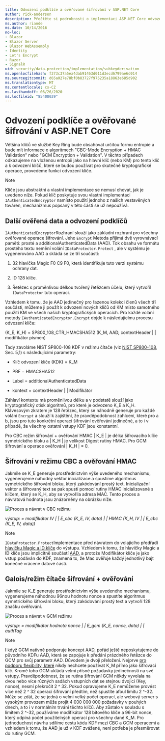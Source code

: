 ```yaml
---
title: Odvození podklíče a ověřované šifrování v ASP.NET Core
author: rick-anderson
description: Přečtěte si podrobnosti o implementaci ASP.NET Core odvození podklíče ochrany dat a ověřovaného šifrování.
ms.author: riande
ms.date: 10/14/2016
no-loc:
- Blazor
- Blazor Server
- Blazor WebAssembly
- Identity
- Let's Encrypt
- Razor
- SignalR
uid: security/data-protection/implementation/subkeyderivation
ms.openlocfilehash: f373c37a5ea4dab91463d011d3ecd6799ae6d014
ms.sourcegitcommit: d65a027e78bf0b83727f975235a18863e685d902
ms.translationtype: MT
ms.contentlocale: cs-CZ
ms.lasthandoff: 06/26/2020
ms.locfileid: "85408029"
---
```

# <a name="subkey-derivation-and-authenticated-encryption-in-aspnet-core"></a>Odvození podklíče a ověřované šifrování v ASP.NET Core

<a name="data-protection-implementation-subkey-derivation"></a>

Většina klíčů ve službě Key Ring bude obsahovat určitou formu entropie a bude mít informace o algoritmech "CBC-Mode Encryption + HMAC Validation" nebo "GCM Encryption + Validation". V těchto případech odkazujeme na vloženou entropii jako na hlavní klíč (nebo KM) pro tento klíč a k odvození klíčů, které se budou používat pro skutečné kryptografické operace, provedeme funkci odvození klíče.

> [!NOTE]
> Klíče jsou abstraktní a vlastní implementace se nemusí chovat, jak je uvedeno níže. Pokud klíč poskytuje svou vlastní implementaci `IAuthenticatedEncryptor` namísto použití jednoho z našich vestavěných továren, mechanizmus popsaný v této části se už nepoužívá.

<a name="data-protection-implementation-subkey-derivation-aad"></a>

## <a name="additional-authenticated-data-and-subkey-derivation"></a>Další ověřená data a odvození podklíčů

`IAuthenticatedEncryptor`Rozhraní slouží jako základní rozhraní pro všechny ověřované operace šifrování. Jeho `Encrypt` Metoda přijímá dvě vyrovnávací paměti: prosté a additionalAuthenticatedData (AAD). Tok obsahu ve formátu prostého textu nemění volání `IDataProtector.Protect` , ale v systému je vygenerováno AAD a skládá se ze tří součástí:

1. 32 hlavička Magic F0 C9 F0, která identifikuje tuto verzi systému ochrany dat.

2. ID 128 klíče.

3. Řetězec s proměnlivou délkou tvořený řetězcem účelu, který vytvořil `IDataProtector` tuto operaci.

Vzhledem k tomu, že je AAD jedinečný pro řazenou kolekci členů všech tří součástí, můžeme ji použít k odvození nových klíčů od KM místo samotného použití KM ve všech našich kryptografických operacích. Pro každé volání metody `IAuthenticatedEncryptor.Encrypt` dojde k následujícímu procesu odvození klíče:

(K_E, K_H) = SP800_108_CTR_HMACSHA512 (K_M, AAD, contextHeader | | modifikátor písmen)

Tady zavoláme NIST SP800-108 KDF v režimu čítače (viz [NIST SP800-108](https://nvlpubs.nist.gov/nistpubs/Legacy/SP/nistspecialpublication800-108.pdf), Sec. 5,1) s následujícími parametry:

* Klíč odvození klíče (KDK) = K_M

* PRF = HMACSHA512

* Label = additionalAuthenticatedData

* kontext = contextHeader | | Modifikátor

Záhlaví kontextu má proměnlivou délku a v podstatě slouží jako kryptografický otisk algoritmů, pro které je odvozeno K_E a K_H. Klávesovým zkratem je 128 řetězec, který se náhodně generuje pro každé volání `Encrypt` a slouží k zajištění, že pravděpodobnost zahlcení, které pro a b, jsou pro tuto konkrétní operaci šifrování ověřování jedinečné, a to i v případě, že všechny ostatní vstupy KDF jsou konstantní.

Pro CBC režim šifrování + ověřování HMAC | K_E | je délka šifrovacího klíče symetrického bloku a | K_H | je velikost Digest rutiny HMAC. Pro GCM šifrování a operace ověřování | K_H | = 0.

## <a name="cbc-mode-encryption--hmac-validation"></a>Šifrování v režimu CBC a ověřování HMAC

Jakmile se K_E generuje prostřednictvím výše uvedeného mechanismu, vygenerujeme náhodný vektor inicializace a spustíme algoritmus symetrického šifrování bloku, který zakódování prostý text. Inicializační vektor a šifrovaný text se pak spustí pomocí rutiny HMAC inicializované s klíčem, který se K_H, aby se vytvořila adresa MAC. Tento proces a návratová hodnota jsou znázorněny na obrázku níže.

![Proces a návrat v CBC režimu](subkeyderivation/_static/cbcprocess.png)

*výstup: = modifikátor IV | | E_cbc (K_E, IV, data) | | HMAC (K_H, IV | | E_cbc (K_E, IV, data))*

> [!NOTE]
> `IDataProtector.Protect`Implementace před návratem do volajícího předřadí [hlavičku Magic a ID klíče](xref:security/data-protection/implementation/authenticated-encryption-details) do výstupu. Vzhledem k tomu, že hlavičky Magic a ID klíče jsou implicitně součástí [AAD](xref:security/data-protection/implementation/subkeyderivation#data-protection-implementation-subkey-derivation-aad), a protože Modifikátor klíče je jako vstup podáván do KDF, znamená to, že Mac ověřuje každý jednotlivý bajt konečné vrácené datové části.

## <a name="galoiscounter-mode-encryption--validation"></a>Galois/režim čítače šifrování + ověřování

Jakmile se K_E generuje prostřednictvím výše uvedeného mechanismu, vygenerujeme náhodnou 96nou hodnotu nonce a spustíte algoritmus symetrického šifrování bloku, který zakódování prostý text a vytvoří 128 značku ověřování.

![Proces a návrat v GCM režimu](subkeyderivation/_static/galoisprocess.png)

*výstup: = modifikátor hodnota nonce | | E_gcm (K_E, nonce, data) | | authTag*

> [!NOTE]
> I když GCM nativně podporuje koncept AAD, pořád ještě neposkytujeme do původního KDFu AAD, která se zapojuje k předání prázdného řetězce do GCM pro svůj parametr AAD. Důvodem je dvojí přeložení. Nejprve [pro podporu flexibility, které](xref:security/data-protection/implementation/context-headers#data-protection-implementation-context-headers) nikdy nechcete používat K_M přímo jako šifrovací klíč. Kromě toho GCM ukládá velmi přísné požadavky jedinečnosti na své vstupy. Pravděpodobnost, že se rutina šifrování GCM někdy vyvolala na dvou nebo více různých sadách vstupních dat se stejnou dvojicí (Key, nonce), nesmí překročit 2 ^ 32. Pokud opravujeme K_E nemůžeme provést více než 2 ^ 32 operací šifrování předtím, než spustíte afoul limitu 2 ^-32. Může se zdát, že se jedná o velmi velký počet operací, ale webový server s vysokým provozem může projít 4 000 000 000 požadavky v pouhých dnech, a to i v normálním trvání těchto klíčů. Aby zůstalo v souladu s limitem 2 ^-32, používáme modifikátor 128 bitového klíče a 96-bit nonce, který odpíná počet použitelných operací pro všechny dané K_M. Pro jednoduchost návrhu sdílíme cestu kódu KDF mezi CBC a GCM operacemi a vzhledem k tomu, že AAD je už v KDF zvážené, není potřeba je přesměrovat do rutiny GCM.
